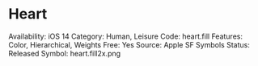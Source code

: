 # Heart

Availability: iOS 14
Category: Human, Leisure
Code: heart.fill
Features: Color, Hierarchical, Weights
Free: Yes
Source: Apple SF Symbols
Status: Released
Symbol: heart.fill2x.png